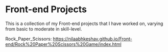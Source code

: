 # Front-end Projects

This is a collection of my Front-end projects that I have worked on, varying from basic to moderate in skill-level.

Rock_Paper_Scissors: https://nilaabhkeshav.github.io/Front-end/Rock%20Paper%20Scissors%20Game/index.html

